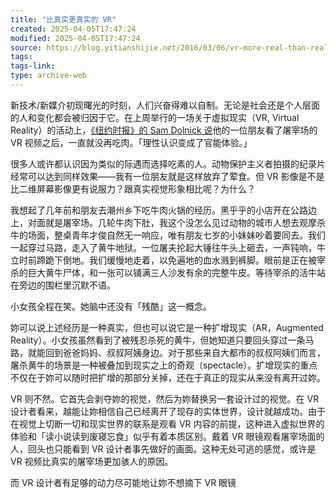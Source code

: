 ```yaml
---
title: "比真实更真实的 VR"
created: 2025-04-05T17:47:24
modified: 2025-04-05T17:47:24
source: https://blog.yitianshijie.net/2016/03/06/vr-more-real-than-reality/
tags:
tags-link:
type: archive-web
---
```

新技术/新媒介初现曙光的时刻，人们兴奋得难以自制。无论是社会还是个人层面的人和变化都会被归因于它。在上周举行的一场关于虚拟现实（VR, Virtual Reality）的活动上，[《纽约时报》的 Sam Dolnick 说](https://twitter.com/GreeterDan/status/706212035265220610)他的一位朋友看了屠宰场的 VR 视频之后，一直就没再吃肉。「理性认识变成了官能体验。」

很多人或许都认识因为类似的际遇而选择吃素的人。动物保护主义者拍摄的纪录片经常可以达到同样效果——我有一位朋友就是这样放弃了荤食。但 VR 影像是不是比二维屏幕影像更有说服力？跟真实视觉形象相比呢？为什么？

我想起了几年前和朋友去潮州乡下吃牛肉火锅的经历。黑乎乎的小店开在公路边上，对面就是屠宰场。几轮牛肉下肚，我这个没怎么见过动物的城市人想去观摩杀牛的场面，整桌青年才俊自然无一响应，唯有朋友七岁的小妹妹吵着要同去。我们一起穿过马路，走入了黄牛地狱。一位屠夫抡起大锤往牛头上砸去，一声钝响，牛立时前蹄跪下倒地。我们缓慢地走着，以免遍地的血水溅到裤脚。眼前是正在被宰杀的巨大黄牛尸体，和一张可以铺满三人沙发有余的完整牛皮。等待宰杀的活牛站在旁边的围栏里沉默不语。

小女孩全程在笑。她脑中还没有「残酷」这一概念。

妳可以说上述经历是一种真实，但也可以说它是一种扩增现实（AR，Augmented Reality）。小女孩虽然看到了被残忍杀死的黄牛，但她知道只要回头穿过一条马路，就能回到爸爸妈妈、叔叔阿姨身边。对于那些来自大都市的叔叔阿姨们而言，屠杀黄牛的场景是一种被叠加到现实之上的奇观（spectacle）。扩增现实的重点不仅在于妳可以随时把扩增的那部分关掉，还在于真正的现实从来没有离开过妳。

VR 则不然。它首先会剥夺妳的视觉，然后为妳替换另一套设计过的视觉。在 VR 设计者看来，越能让妳相信自己已经离开了现存的实体世界，设计就越成功。由于在视觉上切断一切和现实世界的联系是观看 VR 内容的前提，这种进入虚拟世界的体验和「读小说读到废寝忘食」似乎有着本质区别。戴着 VR 眼镜观看屠宰场面的人，回头也只能看到 VR 设计者事先做好的画面。这种无处可逃的感觉，或许是 VR 视频比真实的屠宰场更加骇人的原因。

而 VR 设计者有足够的动力尽可能地让妳不想摘下 VR 眼镜